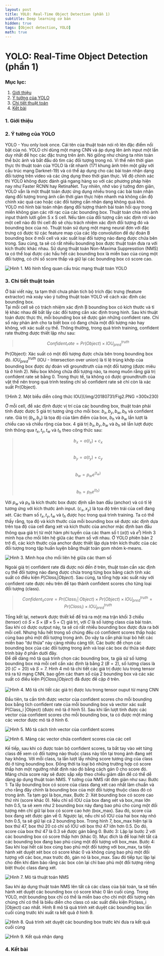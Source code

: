 ```yaml
---
layout: post
title: YOLO: Real-Time Object Detection (phần 1)
subtitle: Deep learning cơ bản
hidden: true
tags: [Object detection, YOLO]
math: true
---
```


# YOLO: Real-Time Object Detection (phần 1)
### Mục lục:
1. [Giới thiệu](#intro)
2. [Ý tưởng của YOLO](#notation )
3. [Chi tiết thuật toán](#forward)
4. [Kết bài](#conclusion)


### 1. Giới thiệu <a name="intro"></a>

### 2. Ý tưởng của YOLO <a name="notation"></a>

YOLO - You only look once. Cái tên của thuật toán nói rõ lên đặc điểm nổi bật của nó. YOLO chỉ dùng một mạng CNN và áp dụng lên ảnh input một lần duy nhất để học các đặc trưng trên ảnh. Nó giống như chúng ta nhìn toàn thể bức ảnh và bắt đầu dò tìm các đối tượng trong nó. Vì thế nên thời gian thực thi thuật toán của YOLO là rất nhanh (171 khung ảnh trên một giây với cấu trúc mạng Darknet-19) và có thể áp dụng cho các bài toán nhận dạng đối tượng trên video và các ứng dụng theo thời gian thực.  Về độ chính xác thì YOLO không được đánh giá ngang hàng so với các phương pháp hiện nay như Faster RCNN hay RetinaNet. Tuy nhiên, nhờ vào ý tưởng đơn giản, YOLO vẫn là một thuật toán được ứng dụng nhiều trong các bài toán nhận dạng đối tượng trong ảnh cần thời gian thực hiện nhanh mà không cần độ chính xác quá cao hoặc các đối tượng cần nhận dạng không quá khó.   
YOLO mô hình bài toán nhận dạng đối tượng thành bài toán hồi quy trong miền không gian các rời rạc của các bounding box. Thuật toán chia nhỏ ảnh input thành lưới gồm S x S cell. Nếu tâm của đối tượng cần xác định rơi vào một cell nào đó thì cell đó sẽ chịu trách nhiệm xác định đối tượng đó và bounding box của nó. Thuật toán sử dụng một mạng neural đơn với đặc trưng có được từ các feature map của các lớp convolution để dự đoán B bounding box ở mỗi cell và xác suất loại đối tượng nào đang được chứa bên trong. Sau cùng, ta sẽ có rất nhiều bounding box được thuật toán đưa ra với kích thước khác nhau. Sử dụng thuật toán Non-Maxima Suppresstion (NMS) ta có thể loại được các hầu hết các bounding box là miền bao của cùng một đối tượng, có chỉ số score thấp và giữ lại các bounding box có score cao.   

![Hình 1. Mô hình tổng quan cấu trúc mạng thuật toán YOLO](/img/20180731/Fig1.jpg)    
### 3. Chi tiết thuật toán <a name="forward"></a>
Ở bài viết này, ta tạm thời chưa phân tích bộ trích đặc trưng (feature extractor) mà xoáy vào ý tưởng thuật toán YOLO về cách xác định các bounding box.   
Tại mỗi cell sẽ có trách nhiệm xác định B bounding box có kích thước và tỉ lệ khác nhau để bắt lấy các đối tượng cần xác định trong hình. Sau khi thuật toán được thực thi, mỗi bounding box sẽ được gán những confident rate. Chỉ số này phản ánh cho ta biết box có đang chứa một đối tượng nào hay không, với xác suất cụ thể. Thông thường, trong quá trình training, confident rate thường được thiết lập như sau:   

>$$
Confident_rate=Pr⁡(Object) \times IOU_{pred}^{truth}
$$   

Pr(Object): Xác suất có một đối tượng được chứa bên trong bounding box đó. $IOU_{pred}^{truth}$ (IOU - Intersection over union) là tỉ lệ trùng khớp của bounding box được dự đoán với groundtruth của một đối tượng (được miêu tả ở hình 2). Nếu box không chứa đối tượng nào, ta mong muốn rằng giá trị confident rate sẽ bằng 0. Trong thực tế, ta không có được groundtruth của vật thể nên trong quá trình testing chỉ số confident rate sẽ chỉ còn là xác suất Pr(Object).   

![Hình 2. Một biểu diễn công thức IOU](/img/20180731/Fig2.PNG =300x230) 

Ở mỗi cell, để xác định được vị trí của các bounding box, thuật toán phải tính được được 5 giá trị tương ứng cho mỗi box: $b_x,b_y,b_w,b_h$ và confident rate. Giá trị $(b_x,b_y)$ là tọa độ của tâm điểm của box, $b_h$ và $b_w$ lần lượt là chiều cao và chiều rộng của box. 4 giá trị $b_x,b_y,b_w$ và $b_h$ sẽ lần lượt được tính thông qua $t_x,t_y,t_w$ và $t_h$ theo công thức sau:   

>$$
b_x=α(t_x )+c_x
$$    
>$$
b_y=α(t_y )+c_y
$$    
>$$
b_w=p_w e^(t_w )
$$   
>$$
b_h=p_h e^(t_h )
$$   

Với $p_w$ và $p_h$ là kích thước box được định sẵn ban đầu (anchor) và có tỉ lệ tương ứng với kích thước ảnh input. $(c_x,x_y)$ là tọa độ trên trái của cell đang xét. Các tham số $t_x,t_y,t_w$ và $t_h$ được học trong quá trình training. Ta có thể thấy rằng, tọa độ và kích thước của mỗi bounding box sẽ được xác định dựa trên tọa độ của cell đang xét và kích thước của anchor mặc định ban đầu thông qua giá trị từ một hàm phi tuyến của các tham số t ($α(t)$ và $e^t$) Hình 3 minh họa cho mối liên hệ giữa các tham số với nhau. Ở YOLO phiên bản 2 trở đi, các kích thước của anchor được thiết lập dựa trên kích thước của các đối tượng trong tập huấn luyện bằng thuật toán gom nhóm k-means.  

![Hình 3. Minh họa cho mối liên hệ giữa các tham số](/img/20180731/Fig3.PNG)   

Ngoài giá trị confident rate đã được nói đến ở trên, thuật toán cần xác định cụ thể đối tượng nào đang được chứa trong từng box bằng cách tính xác suất có điều kiện $P(Class_i |Object)$. Sau cùng, ta tổng hợp xác suất này với confident rate được nêu trên để tạo thành confident scores cho từng loại đối tượng (class).   

>$$
Confident_score= Pr⁡(Class_i│Object) \times Pr⁡(Object) \times IOU_{pred}^{truth} = Pr⁡(Class_i) \times IOU_{pred}^{truth}
$$  

Tổng kết lại,  network được thiết kế để trả ra một ma trận khối 3 chiều (tensor) có $S \times S \times (B \times 5+C)$ giá trị, với $C$ là số  lượng class của bài toán. Sau khi có được output này, ta sẽ có rất nhiều bounding box được đưa ra bởi mỗi cell. Nhưng hầu hết trong số chúng đều có confident scores thấp hoặc cùng bao phủ một đối tượng trong ảnh. Do vậy ta cần phải loại bỏ hết các miền bao “dư thừa” này càng nhiều càng tốt. Các bước để chọn các bounding box của các đối tượng trong ảnh và loại các box dư thừa sẽ được trình bày ở phần dưới đây.   
Để dễ dàng mô tả quá trình chọn các bounding box, ta giả sử số lượng bounding box mà mỗi cell cần xác định là bằng 2 $(B=2)$, số lượng class là 20 $(C=20)$ và $S = 7$. Hình 4 mô tả chi tiết các giá trị được lưu trong tensor trả ra từ mạng CNN, bao gồm các tham số của 2 bounding box và các xác suất có điều kiện $P(Class_i |Object)$ đã được đề cập ở trên. 

![Hình 4. Mô tả chi tiết các giá trị được lưu trong tensor ouput từ mạng CNN](/img/20180731/Fig4.PNG)  

Đầu tiên, ta cần tính được vector của confident scores cho mỗi bounding box bằng tích confident rate của mỗi bounding box và vector xác suất P(Class_i |Object) (được mô tả ở hình 5). Sau khi lần lượt tính được các vector của confident scores cho mỗi bounding box, ta có được một mảng các vector được mô tả ở hình 6.

![Hình 5. Mô tả cách tính vector của confident scores](/img/20180731/Fig5.PNG)  

![Hình 6. Mảng các vector chứa confident scores của các cell](/img/20180731/Fig6.PNG)

Kế tiếp, sau khi có được toàn bộ confident scores, ta bắt tay vào xét từng class để xem có đối tượng nào thuộc class này tồn tại trong ảnh đang xét hay không. Với mỗi class, ta lần lượt lấy những score tương ứng của class đó ở từng bounding box. Đồng thời ta loại bỏ những trường hợp có score thấp hơn một ngưỡng nhất định nào đó bằng cách gán 0 cho score đó. Mảng chứa score này sẽ được sắp xếp theo chiều giảm dần để có thể dễ dàng áp dụng thuật toán NMS.
Ý tưởng của NMS rất đơn giản như sau:
Bước 1: Ta lấy bounding box có score của class đang xét cao nhất làm chuẩn và cho rằng đây chính là bounding box của một đối tượng thuộc class đó có trong ảnh. Ta tạm gọi là box_max.
Bước 2: Xét bounding box có score cao thứ nhì (score khác 0). Nếu chỉ số IOU của box đang xét và box_max lớn hơn 0.5, ta sẽ xem như 2 bounding box này đang bao phủ cho cùng một đối tượng nên chỉ giữ lại box có score cao hơn (box_max). Sau đó, score của box đang xét được gán về 0. Ngược lại, nếu chỉ số IOU của hai box này nhỏ hơn 0.5, ta sẽ giữ lại cả 2 bounding box. Trong hình 7, box_max hiện tại là box thứ 47, box thứ 20 có chỉ số IOU với box thứ 47 lớn hơn 0.5. Do đó, score của box thứ 47 là 0.3 sẽ được gán bằng 0.
Bước 3: Lặp lại bước 2 với các bounding box có score thấp hơn (khác 0). Mục đích là để loại hết tất cả các bounding box đang bao phủ cùng một đối tượng với box_max.
Bước 4: Sau khi loại hết cái box cùng bao phủ một đối tượng với box_max, ta tiến hành xét duyệt xét box có score khác 0 và không cùng bao phủ một đối tượng với các box_max trước đó, gán nó là box_max. Sau đó tiếp tục lặp lại cho đến khi đảm bảo rằng các box còn lại chỉ bao phủ một đối tượng riêng biệt thuộc class đang xét.

![Hình 7. Mô tả thuật toán NMS](/img/20180731/Fig7.PNG)

Sau khi áp dụng thuật toán NMS lên tất cả các class của bài toán, ta sẽ tiến hành xét duyệt các bounding box có score khác 0 lần cuối cùng. Trong YOLO, một bounding box chỉ có thể là miền bao cho chỉ một đối tượng nên chúng chỉ có thể là biểu diễn cho class có xác suất điều kiện P(class_i |Object) cao nhất.  Hình 8 mô tả quá trình xét duyệt các bounding box lần cuối cùng trước khi xuất ra kết quả ở hình 9.

![Hình 8. Quá trình xét duyệt các bounding box trước khi đưa ra kết quả cuối cùng](/img/20180731/Fig8.PNG)

![Hình 9. Kết quả nhận dạng](/img/20180731/Fig9.PNG)

### 4. Kết bài <a name="conclusion"></a>





